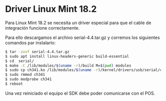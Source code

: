 # Driver Linux Mint 18.2

Para Linux Mint 18.2 se necesita un driver especial para que el cable de integración funcione correctamente.

Para ello descargamos el archivo serial-4.4.tar.gz y corremos los siguientes comandos par instalarlo:

```sh
$ tar -zxvf serial-4.4.tar.gz
$ sudo apt install linux-headers-generic build-essential
$ cd  serial/
$ make -C /lib/modules/$(uname -r)/build M=$(pwd) modules	
$ sudo cp ch341.ko /lib/modules/$(uname -r)/kernel/drivers/usb/serial/ch341.ko
$ sudo rmmod ch341
$ sudo modprobe ch341
$ reboot
```
Una vez reiniciado el equipo el SDK debe poder comunicarse con el POS.